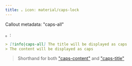 ```yaml
---
title: 。icon: material/caps-lock
---
```


Callout metadata: "caps-all"

。:

```md
> [!info|caps-all] The title will be displayed as caps
> The content will be displayed as caps
```
> Shorthand for both ["caps-content"](../content-styling/page-6.md)
> and ["caps-title"](../title-styling/page-16.md)
